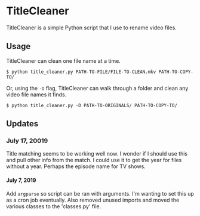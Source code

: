 # TitleCleaner

TitleCleaner is a simple Python script that I use to rename video files.

## Usage

TitleCleaner can clean one file name at a time.
```
$ python title_cleaner.py PATH-TO-FILE/FILE-TO-CLEAN.mkv PATH-TO-COPY-TO/
```
Or, using the `-D` flag, TitleCleaner can walk through a folder and clean any video file names it finds.
```
$ python title_cleaner.py -D PATH-TO-ORIGINALS/ PATH-TO-COPY-TO/
```

## Updates

### July 17, 20019

Title matching seems to be working well now.  I wonder if I should use this and pull other info from the match.  I could use it to get the year for files without a year.  Perhaps the episode name for TV shows.

#### July 7, 2019

Add `argparse` so script can be ran with arguments.  I'm wanting to set this up as a cron job eventually.  Also removed unused imports and moved the various classes to the 'classes.py' file.

